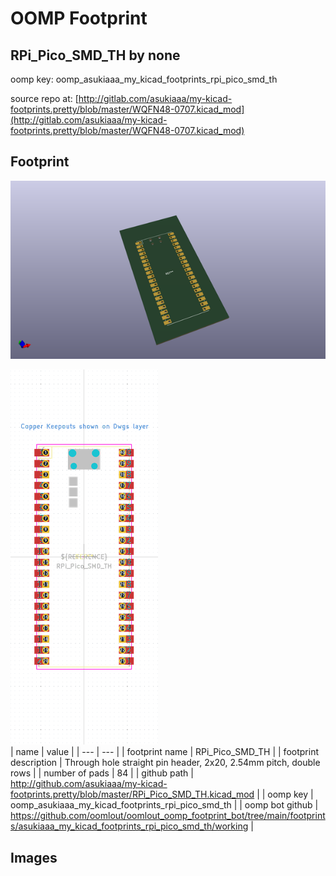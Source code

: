 # OOMP Footprint  
## RPi_Pico_SMD_TH  by none  
  
oomp key: oomp_asukiaaa_my_kicad_footprints_rpi_pico_smd_th  
  
source repo at: [http://gitlab.com/asukiaaa/my-kicad-footprints.pretty/blob/master/WQFN48-0707.kicad_mod](http://gitlab.com/asukiaaa/my-kicad-footprints.pretty/blob/master/WQFN48-0707.kicad_mod)  
## Footprint  
  
[![working_kicad_pcb_3d.png](working_kicad_pcb_3d_600.png)](working_kicad_pcb_3d.png)  
  
[![working.png](working_600.png)](working.png)  
| name | value | 
| --- | --- | 
| footprint name | RPi_Pico_SMD_TH | 
| footprint description | Through hole straight pin header, 2x20, 2.54mm pitch, double rows | 
| number of pads | 84 | 
| github path | http://github.com/asukiaaa/my-kicad-footprints.pretty/blob/master/RPi_Pico_SMD_TH.kicad_mod | 
| oomp key | oomp_asukiaaa_my_kicad_footprints_rpi_pico_smd_th | 
| oomp bot github | https://github.com/oomlout/oomlout_oomp_footprint_bot/tree/main/footprints/asukiaaa_my_kicad_footprints_rpi_pico_smd_th/working | 
## Images  
